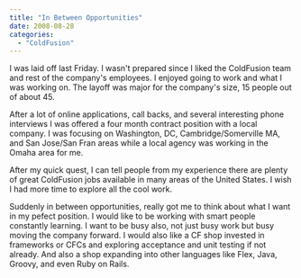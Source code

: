 ```yaml
---
title: "In Between Opportunities"
date: 2008-08-28
categories: 
  - "ColdFusion"
---
```


I was laid off last Friday. I wasn't prepared since I liked the ColdFusion team and rest of the company's employees. I enjoyed going to work and what I was working on. The layoff was major for the company's size, 15 people out of about 45. 
  
After a lot of online applications, call backs, and several interesting phone interviews I was offered a four month contract position with a local company. I was focusing on Washington, DC, Cambridge/Somerville MA, and San Jose/San Fran areas while a local agency was working in the Omaha area for me.  
  
After my quick quest, I can tell people from my experience there are plenty of great ColdFusion jobs available in many areas of the United States. I wish I had more time to explore all the cool work.  
  
Suddenly in between opportunities, really got me to think about what I want in my pefect position. I would like to be working with smart people constantly learning. I want to be busy also, not just busy work but busy moving the company forward. I would also like a CF shop invested in frameworks or CFCs and exploring acceptance and unit testing if not already. And also a shop expanding into other languages like Flex, Java, Groovy, and even Ruby on Rails.
